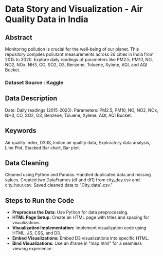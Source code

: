 #  Data Story and Visualization - Air Quality Data in India 
## Abstract
Monitoring pollution is crucial for the well-being of our planet. This repository compiles pollutant measurements across 26 cities in India from 2015 to 2020. Explore daily readings of parameters like PM2.5, PM10, NO, NO2, NOx, NH3, CO, SO2, O3, Benzene, Toluene, Xylene, AQI, and AQI Bucket.
### Dataset Source : Kaggle
## Data Description
Date: Daily readings (2015-2020).
Parameters: PM2.5, PM10, NO, NO2, NOx, NH3, CO, SO2, O3, Benzene, Toluene, Xylene, AQI, AQI Bucket.
## Keywords
Air quality index, D3JS, Indian air quality data, Exploratory data analysis, Line Plot, Stacked Bar chart, Bar plot.

## Data Cleaning
Cleaned using Python and Pandas.
Handled duplicated data and missing values.
Created two DataFrames (df and df1) from city_day.csv and city_hour.csv.
Saved cleaned data to "City_data1.csv."

## Steps to Run the Code
- **Preprocess the Data:** Use Python for data preprocessing.
- **HTML Page Setup:** Create an HTML page with titles and spacing for visualizations.
- **Visualization Implementation:** Implement visualization code using HTML, JS, CSS, and D3.
- **Embed Visualizations:** Embed D3 visualizations into specific HTML.
- **Bind Visualizations:** Use an iframe in "map.html" for a seamless viewing experience.



